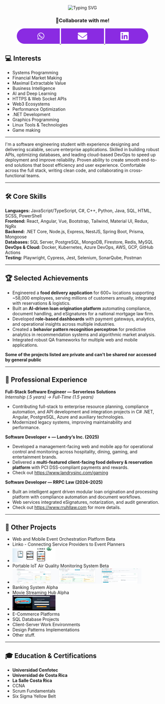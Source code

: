 <div align="center">

<img src="https://readme-typing-svg.demolab.com?font=Fira+Code&size=32&duration=3000&pause=200&color=00FF00&center=true&vCenter=true&width=600&lines=Nova+Stack+Dev" alt="Typing SVG" />


<h3 align="center" style="margin:0; padding:0;">
  <h3>👤Collaborate with me!</h3>
  <a href="https://wa.me/50672049343" target="_blank" rel="noopener noreferrer">
    <img src="https://raw.githubusercontent.com/NovaStackDev/NovaStackDev/main/whatsapp.svg" width="140" height="50" alt="WhatsApp"/>
  </a><!--
  --><a href="mailto:dfiattv@ucenfotec.ac.cr" target="_blank" rel="noopener noreferrer">
    <img src="https://raw.githubusercontent.com/NovaStackDev/NovaStackDev/main/email.svg" width="140" height="50" alt="Email"/>
  </a><!--
  --><a href="https://linkedin.com/in/diego-fiatt" target="_blank" rel="noopener noreferrer">
    <img src="https://raw.githubusercontent.com/NovaStackDev/NovaStackDev/main/linkedIn.svg" width="140" height="50" alt="LinkedIn"/>
  </a>
</h3>

</div>


## 💻 Interests
- Systems Programming
- Financial Market Making
- Maximal Extractable Value
- Business Intelligence
- AI and Deep Learning
- HTTPS & Web Socket APIs
- Web3 Ecosystems
- Performance Optimization
- .NET Development
- Graphics Programming
- Linux Tools & Technologies
- Game making

---

I'm a software engineering student with experience designing and delivering scalable, secure enterprise applications. Skilled in building robust APIs, optimizing databases, and leading cloud-based DevOps to speed up deployment and improve reliability. Proven ability to create smooth end-to-end solutions that boost efficiency and user experience. Comfortable across the full stack, writing clean code, and collaborating in cross-functional teams.

---

## 🛠 Core Skills
**Languages:** JavaScript/TypeScript, C#, C++, Python, Java, SQL, HTML, SCSS, PowerShell  
**Frontend:** React, Angular, Vue, Bootstrap, Tailwind, Material UI, Redux, NgRx  
**Backend:** .NET Core, Node.js, Express, NestJS, Spring Boot, Prisma, Mongoose  
**Databases:** SQL Server, PostgreSQL, MongoDB, Firestore, Redis, MySQL  
**DevOps & Cloud:** Docker, Kubernetes, Azure DevOps, AWS, GCP, GitHub Actions  
**Testing:** Playwright, Cypress, Jest, Selenium, SonarQube, Postman  

---

## 🏆 Selected Achievements
- Engineered a **food delivery application** for 600+ locations supporting ~58,000 employees, serving millions of customers annually, integrated with reservations & logistics.  
- Built an **AI-driven loan origination platform** automating compliance, document handling, and eSignatures for a national mortgage law firm.  
- Developed **role-based dashboards** with payment gateways, analytics, and operational insights across multiple industries.  
- Created a **behavior pattern recognition perceptron** for predictive analytics in recommendation systems and algorithmic market analysis.  
- Integrated robust QA frameworks for multiple web and mobile applications.

**Some of the projects listed are private and can't be shared nor accessed by general public**

---

## 💼 Professional Experience
**Full-Stack Software Engineer — Serverless Solutions**  
_Internship (.5  years) → Full-Time (1.5 years)_  
- Contributing full-stack to enterprise resource planning, compliance automation, and API development and integration projects in C# .NET, Angular, PostgreSQL, Azure and auxiliary technologies.  
- Modernized legacy systems, improving maintainability and performance.

**Software Developer + — Landry’s Inc. (2025)**  
- Developed a management-facing web and mobile app for operational control and monitoring across hospitality, dining, gaming, and entertainment brands.  
- Delivered a **multi-featured client-facing food delivery & reservation platform** with PCI DSS-compliant payments and rewards.
- Check out <a> https://www.landrysinc.com/gaming </a>


**Software Developer — RRPC Law (2024–2025)**  
- Built an intelligent agent driven modular loan origination and processing platform with compliance automation and document workflows.  
- Web services integrated eSignatures, notarization, and audit generation.
- Check out <a> https://www.rruhllaw.com </a> for more details.

---

## 📂 Other Projects
- Web and Mobile Event Orchestration Platform Beta
- Linko - Connecting Service Providers to Event Planners
- <img src="https://raw.githubusercontent.com/NovaStackDev/NovaStackDev/main/linko.jpg" width="140" height="50" alt="Linko"/>
- Portable IoT Air Quality Monitoring System Beta
- <img src="https://raw.githubusercontent.com/NovaStackDev/NovaStackDev/main/zhenAir.jpg" width="140" height="50" alt="ZhenAir"/><img src="https://raw.githubusercontent.com/NovaStackDev/NovaStackDev/main/zhenAir_.jpg" width="140" height="50" alt="ZhenAir_"/><img src="https://raw.githubusercontent.com/NovaStackDev/NovaStackDev/main/zhen_Air_.jpg" width="140" height="50" alt="Zhen_Air_"/>
- Banking System Alpha
- Movie Streaming Hub Alpha
- <img src="https://raw.githubusercontent.com/NovaStackDev/NovaStackDev/main/homeflix.png" width="140" height="50" alt="Linko"/>  
- E-Commerce Platforms  
- SQL Database Projects  
- Client-Server Work Environments  
- Design Patterns Implementations  
- Other stuff.
  
---

## 🎓 Education & Certifications
- **Universidad Cenfotec**
- **Universidad de Costa Rica**
- **La Salle Costa Rica**
- CCNA  
- Scrum Fundamentals  
- Six Sigma Yellow Belt
